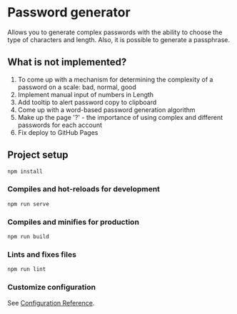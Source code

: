 # Password generator

Allows you to generate complex passwords with the ability to choose the type of characters and length. Also, it is possible to generate a passphrase.

## What is not implemented?

1. To come up with a mechanism for determining the complexity of a password on a scale: bad, normal, good
2. Implement manual input of numbers in Length
3. Add tooltip to alert password copy to clipboard
4. Come up with a word-based password generation algorithm
5. Make up the page '?' - the importance of using complex and different passwords for each account
6. Fix deploy to GitHub Pages

## Project setup

```
npm install
```

### Compiles and hot-reloads for development

```
npm run serve
```

### Compiles and minifies for production

```
npm run build
```

### Lints and fixes files

```
npm run lint
```

### Customize configuration

See [Configuration Reference](https://cli.vuejs.org/config/).
